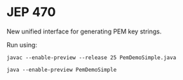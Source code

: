 # JEP 470

New unified interface for generating PEM key strings.

Run using:

`javac --enable-preview --release 25 PemDemoSimple.java`

`java --enable-preview PemDemoSimple`
